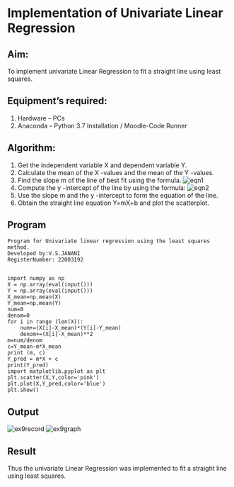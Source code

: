 # Implementation of Univariate Linear Regression
## Aim:
To implement univariate Linear Regression to fit a straight line using least squares.
## Equipment’s required:
1.	Hardware – PCs
2.	Anaconda – Python 3.7 Installation / Moodle-Code Runner
## Algorithm:
1.	Get the independent variable X and dependent variable Y.
2.	Calculate the mean of the X -values and the mean of the Y -values.
3.	Find the slope m of the line of best fit using the formula.
 ![eqn1](./eq1.jpg)
4.	Compute the y -intercept of the line by using the formula:
![eqn2](./eq2.jpg)  
5.	Use the slope m and the y -intercept to form the equation of the line.
6.	Obtain the straight line equation Y=mX+b and plot the scatterplot.
## Program

```
Program for Univariate linear regression using the least squares method.
Developed by:V.S.JANANI
RegisterNumber: 22003192


import numpy as np
X = np.array(eval(input()))
Y = np.array(eval(input()))
X_mean=np.mean(X)
Y_mean=np.mean(Y)
num=0
denom=0
for i in range (len(X)):
    num+=(X[i]-X_mean)*(Y[i]-Y_mean)
    denom+=(X[i]-X_mean)**2
m=num/denom
c=Y_mean-m*X_mean
print (m, c)
Y_pred = m*X + c
print(Y_pred)
import matplotlib.pyplot as plt
plt.scatter(X,Y,color='pink')
plt.plot(X,Y_pred,color='blue')
plt.show()
```






## Output
![ex9record](https://user-images.githubusercontent.com/113497340/191893423-86619e0e-0325-4ac0-92ed-40128d1df527.png)
![ex9graph](https://user-images.githubusercontent.com/113497340/191893472-b41af31c-997b-47bb-a89f-7ade0eb0f1ea.png)


## Result
Thus the univariate Linear Regression was implemented to fit a straight line using least squares.
